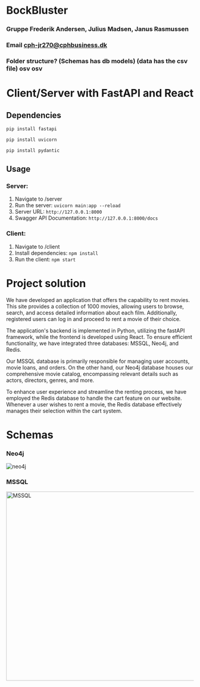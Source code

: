 # BockBluster
### Gruppe Frederik Andersen, Julius Madsen, Janus Rasmussen
### Email cph-jr270@cphbusiness.dk

### Folder structure? (Schemas has db models) (data has the csv file) osv osv

<h1 align="center">Client/Server with FastAPI and React</h1>
<p>
</p>

## Dependencies
```sh
pip install fastapi
```

```sh
pip install uvicorn
```

```sh
pip install pydantic
```

## Usage

### Server:
1. Navigate to /server
2. Run the server: `uvicorn main:app --reload`
3. Server URL: `http://127.0.0.1:8000`
4. Swagger API Documentation: `http://127.0.0.1:8000/docs`

### Client:
1. Navigate to /client
2. Install dependencies: `npm install`
3. Run the client: `npm start`


# Project solution
We have developed an application that offers the capability to rent movies. This site provides a collection of 1000 movies, allowing users to browse, search, and access detailed information about each film. Additionally, registered users can log in and proceed to rent a movie of their choice.

The application's backend is implemented in Python, utilizing the fastAPI framework, while the frontend is developed using React. To ensure efficient functionality, we have integrated three databases: MSSQL, Neo4j, and Redis.

Our MSSQL database is primarily responsible for managing user accounts, movie loans, and orders. On the other hand, our Neo4j database houses our comprehensive movie catalog, encompassing relevant details such as actors, directors, genres, and more.

To enhance user experience and streamline the renting process, we have employed the Redis database to handle the cart feature on our website. Whenever a user wishes to rent a movie, the Redis database effectively manages their selection within the cart system.


# Schemas
### Neo4j
![neo4j](https://github.com/FrederikBA/DatabaseExam/assets/61831295/03652f66-5fab-48a2-8f80-1bf55d545eec)



### MSSQL
<img width="507" alt="MSSQL" src="https://github.com/FrederikBA/DatabaseExam/assets/61831295/d061f4a3-131b-4b74-a9dc-8524d8c1120a">

